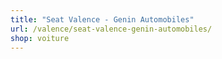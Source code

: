 ```yaml
---
title: "Seat Valence - Genin Automobiles"
url: /valence/seat-valence-genin-automobiles/
shop: voiture
---
```

